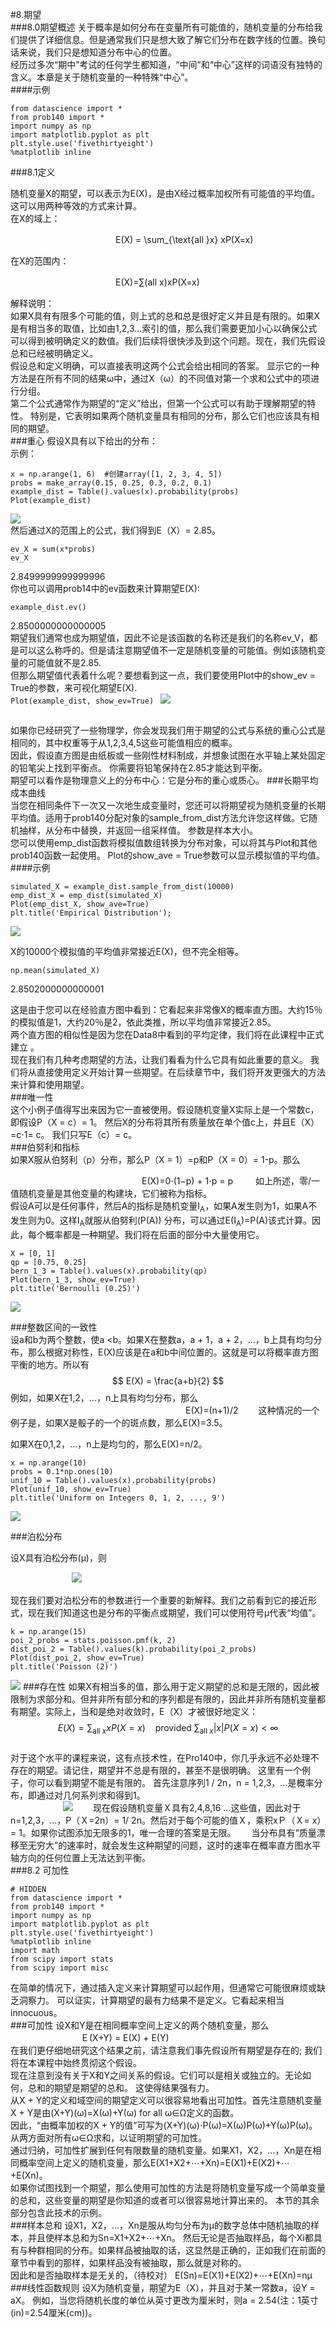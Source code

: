 #8.期望  
###8.0期望概述
关于概率是如何分布在变量所有可能值的，随机变量的分布给我们提供了详细信息。但是通常我们只是想大致了解它们分布在数字线的位置。换句话来说，我们只是想知道分布中心的位置。  
经历过多次“期中”考试的任何学生都知道，“中间”和“中心”这样的词语没有独特的含义。本章是关于随机变量的一种特殊“中心”。  
####示例  
```
from datascience import *  
from prob140 import *  
import numpy as np  
import matplotlib.pyplot as plt  
plt.style.use('fivethirtyeight')  
%matplotlib inline
```
###8.1定义  

随机变量X的期望，可以表示为E(X)，是由X经过概率加权所有可能值的平均值。这可以用两种等效的方式来计算。  
在X的域上：
  
　　　　　　　　　　　　E(X) = \sum_{\text{all }x} xP(X=x) 

在X的范围内：　　

　　　　　　　　　　　　E(X)=∑(all x)xP(X=x)

 
解释说明：  
如果X具有有限多个可能的值，则上式的总和总是很好定义并且是有限的。如果X是有相当多的取值，比如由1,2,3...索引的值，那么我们需要更加小心以确保公式可以得到被明确定义的数值。我们后续将很快涉及到这个问题。现在，我们先假设总和已经被明确定义。  
假设总和定义明确，可以直接表明这两个公式会给出相同的答案。 显示它的一种方法是在所有不同的结果ω中，通过X（ω）的不同值对第一个求和公式中的项进行分组。  
第二个公式通常作为期望的“定义”给出，但第一个公式可以有助于理解期望的特性。 特别是，它表明如果两个随机变量具有相同的分布，那么它们也应该具有相同的期望。  
###重心
假设X具有以下给出的分布：  
示例：  
```
x = np.arange(1, 6)  #创建array([1, 2, 3, 4, 5])  
probs = make_array(0.15, 0.25, 0.3, 0.2, 0.1)  
example_dist = Table().values(x).probability(probs)  
Plot(example_dist)
```


   
![](https://i.imgur.com/0L64UxZ.png)  
然后通过X的范围上的公式，我们得到E（X）= 2.85。  
```
ev_X = sum(x*probs)  
ev_X
```  
2.8499999999999996  
你也可以调用prob14中的ev函数来计算期望E(X):  
```
example_dist.ev()
```  
2.8500000000000005  
期望我们通常也成为期望值，因此不论是该函数的名称还是我们的名称ev_V，都是可以这么称呼的。但是请注意期望值不一定是随机变量的可能值。例如该随机变量的可能值就不是2.85.  
但那么期望值代表着什么呢？要想看到这一点，我们要使用Plot中的show_ev = True的参数，来可视化期望E(X).  
```Plot(example_dist, show_ev=True) ``` 
![](https://i.imgur.com/nFNFMj9.png)


##  
如果你已经研究了一些物理学，你会发现我们用于期望的公式与系统的重心公式是相同的，其中权重等于从1,2,3,4,5这些可能值相应的概率。  
因此，假设直方图是由纸板或一些刚性材料制成，并想象试图在水平轴上某处固定的铅笔尖上找到平衡点。 你需要将铅笔保持在2.85才能达到平衡。  
期望可以看作是物理意义上的分布中心：它是分布的重心或质心。
###长期平均成本曲线  
当您在相同条件下一次又一次地生成变量时，您还可以将期望视为随机变量的长期平均值。适用于prob140分配对象的sample_from_dist方法允许您这样做。它随机抽样，从分布中替换，并返回一组采样值。 参数是样本大小。  
您可以使用emp_dist函数将模拟值数组转换为分布对象，可以将其与Plot和其他prob140函数一起使用。 Plot的show_ave = True参数可以显示模拟值的平均值。  
####示例  
``` 
simulated_X = example_dist.sample_from_dist(10000)  
emp_dist_X = emp_dist(simulated_X)  
Plot(emp_dist_X, show_ave=True)  
plt.title('Empirical Distribution');  
```
![](https://i.imgur.com/nxIBBxW.png)  

X的10000个模拟值的平均值非常接近E(X)，但不完全相等。  


`np.mean(simulated_X) `

2.8502000000000001  

这是由于您可以在经验直方图中看到：它看起来非常像X的概率直方图。大约15％的模拟值是1，大约20％是2，依此类推，所以平均值非常接近2.85。   
两个直方图的相似性是因为您在Data8中看到的平均定律，我们将在此课程中正式建立 。  
现在我们有几种考虑期望的方法，让我们看看为什么它具有如此重要的意义。 我们将从直接使用定义开始计算一些期望。在后续章节中，我们将开发更强大的方法来计算和使用期望。  
###唯一性  
这个小例子值得写出来因为它一直被使用。假设随机变量X实际上是一个常数c，即假设P（X = c）= 1。 然后X的分布将其所有质量放在单个值c上，并且E（X）=c⋅1= c。 我们只写E（c）= c。  
###伯努利和指标  
如果X服从伯努利（p）分布，那么P（X = 1）=p和P（X = 0）= 1-p。那么  

　　　　　　　　　　　　　　　E(X)=0⋅(1−p) + 1⋅p = p  　　
如上所述，零/一值随机变量是其他变量的构建块，它们被称为指标。  
假设A可以是任何事件，然后A的指标是随机变量I<sub>A</sub>，如果A发生则为1，如果A不发生则为0。这样I<sub>A</sub>就服从伯努利(P(A)) 分布，可以通过E(I<sub>A</sub>)=P(A)该式计算。因此，每个概率都是一种期望。我们将在后面的部分中大量使用它。  
```
X = [0, 1]    
qp = [0.75, 0.25]    
bern_1_3 = Table().values(x).probability(qp)    
Plot(bern_1_3, show_ev=True)    
plt.title('Bernoulli (0.25)')   
```  
![](https://i.imgur.com/8JE9Jq8.png)

###整数区间的一致性  
设a和b为两个整数，使a <b。如果X在整数a，a + 1，a + 2，...，b上具有均匀分布，那么根据对称性，E(X)应该是在a和b中间位置的。这就是可以将概率直方图平衡的地方。所以有
　　　　　　　　　　　　　　$$ E(X) = \frac{a+b}{2} $$
例如，如果X在1,2，...，n上具有均匀分布，那么  
　　　　　　　　　　　　　　　　　　　　E(X)=(n+1)/2　　
这种情况的一个例子是，如果X是骰子的一个的斑点数，那么E(X)=3.5。  

如果X在0,1,2，...，n上是均匀的，那么E(X)=n/2。  
```
x = np.arange(10)
probs = 0.1*np.ones(10)
unif_10 = Table().values(x).probability(probs)
Plot(unif_10, show_ev=True)
plt.title('Uniform on Integers 0, 1, 2, ..., 9')
```
![](https://i.imgur.com/w0J2Qpb.png)

###泊松分布

设X具有泊松分布(μ)，则  

　　　　　　　![](https://i.imgur.com/6vOMG96.png)

现在我们要对泊松分布的参数进行一个重要的新解释。我们之前看到它的接近形式，现在我们知道这也是分布的平衡点或期望，我们可以使用符号μ代表“均值”。  
```
k = np.arange(15)
poi_2_probs = stats.poisson.pmf(k, 2)
dist_poi_2 = Table().values(k).probability(poi_2_probs)
Plot(dist_poi_2, show_ev=True)
plt.title('Poisson (2)')
```
![](https://i.imgur.com/1Cn6hm9.png)
###存在性
如果X有相当多的值，那么用于定义期望的总和是无限的，因此被限制为求部分和。但并非所有部分和的序列都是有限的，因此并非所有随机变量都有期望。实际上，当和是绝对收敛时，E（X）才被很好地定义：  
$$ E(X) = \sum_{\text{all }x} xP(X=x) ~~~~ \text{provided } \sum_{\text{all }x} |x|P(X=x) < \infty $$    
对于这个水平的课程来说，这有点技术性，在Pro140中，你几乎永远不必处理不存在的期望。请记住，期望并不总是有限的，甚至不是很明确。
这里有一个例子，你可以看到期望不能是有限的。 首先注意序列1 / 2n，n = 1,2,3，...是概率分布，即通过对几何系列求和得到1。  
　　　　　　![](https://i.imgur.com/8cXoicc.png)　　
现在假设随机变量Ｘ具有2,4,8,16 ...这些值，因此对于n=1,2,3，...，P（Ｘ=2n）= 1/ 2n。然后对于每个可能的值Ｘ，乘积xＰ（Ｘ= x）= 1。如果你试图添加无限多的1，唯一合理的答案是无限。　　
当分布具有“质量漂移至无穷大”的速率时，就会发生这种期望的问题，这时的速率在概率直方图水平轴方向的任何位置上无法达到平衡。  
###8.2 可加性  
```
# HIDDEN
from datascience import *
from prob140 import *
import numpy as np
import matplotlib.pyplot as plt
plt.style.use('fivethirtyeight')
%matplotlib inline
import math
from scipy import stats
from scipy import misc
```
在简单的情况下，通过插入定义来计算期望可以起作用，但通常它可能很麻烦或缺乏洞察力。 可以证实，计算期望的最有力结果不是定义。它看起来相当innocuous。  
###可加性 
设X和Y是在相同概率空间上定义的两个随机变量，那么  
　　　　　　　　Ｅ(X+Y) = E(X) + E(Y)  
在我们更仔细地研究这个结果之前，请注意我们事先假设所有期望是存在的; 我们将在本课程中始终贯彻这个假设。  
现在注意到没有关于X和Y之间关系的假设。它们可以是相关或独立的。无论如何，总和的期望是期望的总和。 这使得结果强有力。  
从X + Y的定义和域空间的期望定义可以很容易地看出可加性。首先注意随机变量X + Y是由(X+Y)(ω)=X(ω)+Y(ω) for all ω∈Ω定义的函数。  
因此，“由概率加权的X + Y的值”可写为(X+Y)(ω)⋅P(ω)=X(ω)P(ω)+Y(ω)P(ω)。  
从两方面对所有ω∈Ω求和，以证明期望的可加性。  
通过归纳，可加性扩展到任何有限数量的随机变量。如果X1，X2，...，Xn是在相同概率空间上定义的随机变量，那么E(X1+X2+⋯+Xn)=E(X1)+E(X2)+⋯+E(Xn)。  
如果你试图找到一个期望，那么使用可加性的方法是将随机变量写成一个简单变量的总和，这些变量的期望是你知道的或者可以很容易地计算出来的。 本节的其余部分包含此技术的示例。  
###样本总和
设X1，X2，...，Xn是服从均匀分布为μ的数字总体中随机抽取的样本，并且使样本总和为Sn=X1+X2+⋯+Xn。 然后无论是否抽取样品，每个Xi都具有与种群相同的分布。如果样品被抽取的话，这显然是正确的，正如我们在前面的章节中看到的那样，如果样品没有被抽取，那么就是对称的。  
因此和是否抽取样本是无关的，（待校对） E(Sn)=E(X1)+E(X2)+⋯+E(Xn)=nμ  
###线性函数规则
设X为随机变量，期望为E（X），并且对于某一常数a，设Y = aX。 例如，当您将随机长度的单位从英寸更改为厘米时，则a = 2.54(注：1英寸(in)=2.54厘米(cm))。
